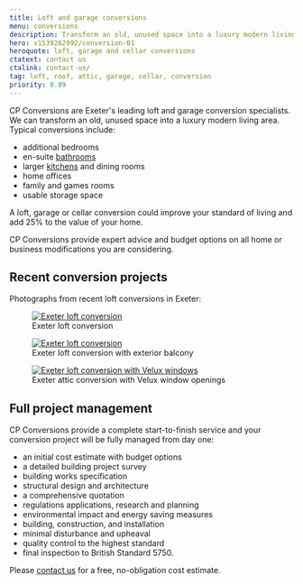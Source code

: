 ```yaml
---
title: Loft and garage conversions
menu: conversions
description: Transform an old, unused space into a luxury modern living area by converting your loft or garage.
hero: v1539262992/conversion-01
heroquote: loft, garage and cellar conversions
ctatext: contact us
ctalink: contact-us/
tag: loft, roof, attic, garage, cellar, conversion
priority: 0.89
---
```


CP Conversions are Exeter's leading loft and garage conversion specialists. We can transform an old, unused space into a luxury modern living area. Typical conversions include:

* additional bedrooms
* en-suite [bathrooms]([root]building-services/bathrooms/)
* larger [kitchens]([root]building-services/kitchens/) and dining rooms
* home offices
* family and games rooms
* usable storage space

A loft, garage or cellar conversion could improve your standard of living and add 25% to the value of your home.

CP Conversions provide expert advice and budget options on all home or business modifications you are considering.

## Recent conversion projects

Photographs from recent loft conversions in Exeter:

<figure>
  <a href="[imagecdn]f_auto,c_scale,w_400/v1539262992/conversion-02" data-srcset="[imagecdn]f_auto,c_scale,w_400/v1539262992/conversion-02 400w, [imagecdn]f_auto,c_scale,w_600/v1539262992/conversion-02 600w, [imagecdn]f_auto/v1539262992/conversion-02 800w" data-sizes="100vw" class="progressive replace">
    <img src="[imagecdn]f_auto,c_scale,w_50/v1539262992/conversion-02" class="preview" alt="Exeter loft conversion" />
  </a>
  <figcaption>Exeter loft conversion</figcaption>
</figure>

<figure>
  <a href="[imagecdn]f_auto,c_scale,w_400/v1539262992/conversion-01" data-srcset="[imagecdn]f_auto,c_scale,w_400/v1539262992/conversion-01 400w, [imagecdn]f_auto,c_scale,w_600/v1539262992/conversion-01 600w, [imagecdn]f_auto/v1539262992/conversion-01 800w" data-sizes="100vw" class="progressive replace">
    <img src="[imagecdn]f_auto,c_scale,w_50/v1539262992/conversion-01" class="preview" alt="Exeter loft conversion" />
  </a>
  <figcaption>Exeter loft conversion with exterior balcony</figcaption>
</figure>

<figure>
  <a href="[imagecdn]f_auto,c_scale,w_400/v1539262992/conversion-03" data-srcset="[imagecdn]f_auto,c_scale,w_400/v1539262992/conversion-03 400w, [imagecdn]f_auto,c_scale,w_600/v1539262992/conversion-03 600w, [imagecdn]f_auto/v1539262992/conversion-03 800w" data-sizes="100vw" class="progressive replace">
    <img src="[imagecdn]f_auto,c_scale,w_50/v1539262992/conversion-03" class="preview" alt="Exeter loft conversion with Velux windows" />
  </a>
  <figcaption>Exeter attic conversion with Velux window openings</figcaption>
</figure>


## Full project management

CP Conversions provide a complete start-to-finish service and your conversion project will be fully managed from day one:

* an initial cost estimate with budget options
* a detailed building project survey
* building works specification
* structural design and architecture
* a comprehensive quotation
* regulations applications, research and planning
* environmental impact and energy saving measures
* building, construction, and installation
* minimal disturbance and upheaval
* quality control to the highest standard
* final inspection to British Standard 5750.

Please [contact us]([root]contact-us/) for a free, no-obligation cost estimate.
